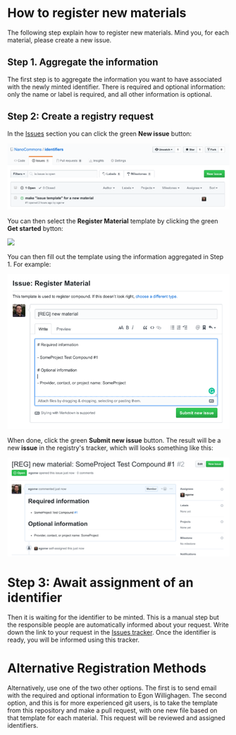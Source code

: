 # How to register new materials

The following step explain how to register new materials. Mind you, for each material, please create a new issue.

## Step 1. Aggregate the information

The first step is to aggregate the information you want to have associated with the
newly minted identifier. There is required and optional information: only the name
or label is required, and all other information is optional.

## Step 2: Create a registry request

In the [Issues]() section you can click the green **New issue** button:

![](erm_newIssue.png)

You can then select the **Register Material** template by clicking the green **Get started** bytton:

![](erm_tamplate.png)

You can then fill out the template using the information aggregated in Step 1.
For example:

![](erm_templateUse.png)

When done, click the green **Submit new issue** button. The result will be a new **issue**
in the registry's tracker, which will looks something like this:

![](erm_registryFiled.png)

# Step 3: Await assignment of an identifier

Then it is waiting for the identifier to be minted. This is a manual step but the responsible people
are automatically informed about your request. Write down the link to your request in the
[Issues tracker](https://github.com/NanoCommons/identifiers/issues).
Once the identifier is ready, you will be informed using this tracker.

# Alternative Registration Methods

Alternatively, use one of the two other options. The first is to send
email with the required and optional information to Egon Willighagen.
The second option, and this is for more experienced git users, is to take
the template from this repository and make a pull request, with one new file
based on that template for each material. This request will be reviewed and
assigned identifiers.
